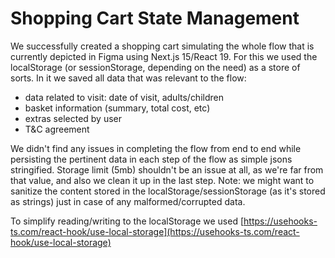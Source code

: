 # Shopping Cart State Management

We successfully created a shopping cart simulating the whole flow that is currently depicted in Figma using Next.js 15/React 19. For this we used the localStorage (or sessionStorage, depending on the need) as a store of sorts. In it we saved all data that was relevant to the flow: 
- data related to visit: date of visit, adults/children
- basket information (summary, total cost, etc)
- extras selected by user
- T&C agreement

We didn't find any issues in completing the flow from end to end while persisting the pertinent data in each step of the flow as simple jsons stringified. Storage limit (5mb) shouldn't be an issue at all, as we're far from that value, and also we clean it up in the last step. Note: we might want to sanitize the content stored in the localStorage/sessionStorage (as it's stored as strings) just in case of any malformed/corrupted data.

To simplify reading/writing to the localStorage we used [https://usehooks-ts.com/react-hook/use-local-storage](https://usehooks-ts.com/react-hook/use-local-storage)

